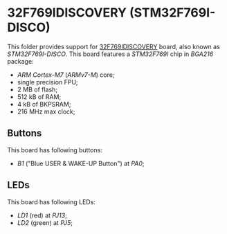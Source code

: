 32F769IDISCOVERY (STM32F769I-DISCO)
================

This folder provides support for [32F769IDISCOVERY](http://www.st.com/content/st_com/en/products/evaluation-tools/product-evaluation-tools/mcu-eval-tools/stm32-mcu-eval-tools/stm32-mcu-discovery-kits/32f769idiscovery.html) board,
also known as *STM32F769I-DISCO*. This board features a *STM32F769I* chip in *BGA216* package:
- *ARM Cortex-M7* (*ARMv7-M*) core;
- single precision FPU;
- 2 MB of flash;
- 512 kB of RAM;
- 4 kB of BKPSRAM;
- 216 MHz max clock;

Buttons
-------

This board has following buttons:
- *B1* ("Blue USER & WAKE-UP Button") at *PA0*;

LEDs
----

This board has following LEDs:
- *LD1* (red) at *PJ13*;
- *LD2* (green) at *PJ5*;
